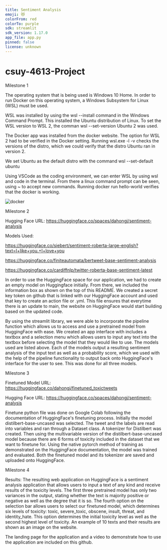 ```yaml
---
title: Sentiment Analysis
emoji: 😻
colorFrom: red
colorTo: purple
sdk: streamlit
sdk_version: 1.17.0
app_file: app.py
pinned: false
license: unknown
---
```


# csuy-4613-Project
Milestone 1

The operating system that is being used is Windows 10 Home. In order to run Docker on this operating system, a
Windows Subsystem for Linux (WSL) must be used.

WSL was installed by using the wsl --install command in the Windows Command Prompt. This installed the Ubuntu 
distribution of Linux. To set the WSL version to WSL 2, the comman wsl --set-version Ubuntu 2 was used.

The Docker app was installed from the docker website. The option for WSL 2 had to be verified in the
Docker setting. Running wsl.exe -l -v checks the versions of the distro, which we could verify that
the distro Ubuntu ran in version 2. 

We set Ubuntu as the default distro with the command wsl --set-default ubuntu

Using VSCode as the coding environment, we can enter WSL by using wsl and code in the terminal. From there
a linux command prompt can be seen, using ~ to accept new commands. Running docker run hello-world verifies
that the docker is working.

![docker](https://user-images.githubusercontent.com/33811542/227808275-baf0dec3-181c-4b04-beeb-b42c35667edb.jpg)

Milestone 2

Hugging Face URL:
https://huggingface.co/spaces/dahongj/sentiment-analysis

Models Used:

https://huggingface.co/siebert/sentiment-roberta-large-english?text=I+like+you.+I+love+you

https://huggingface.co/finiteautomata/bertweet-base-sentiment-analysis

https://huggingface.co/cardiffnlp/twitter-roberta-base-sentiment-latest

In order to use the HuggingFace space for our application, we had to create an empty model on Huggingface 
initially. From there, we included the information box as shown on the top of this README. We created a
secret key token on github that is linked with our HuggingFace account and used that key to create an 
action file or .yml. This file ensures that everytime there is an update to main, the website on HuggingFace
would start building based on the updated code.

By using the streamlit library, we were able to incorporate the pipeline function which allows us to access
and use a pretrained model from HuggingFace with ease. We created an app interface with includes a textbox
and a selection menu which allows users to input any text into the textbox before selecting the model that
they would like to use. The models used are listed above. Each of the models output a resulting sentiment
analysis of the input text as well as a probability score, which we used with the help of the pipeline 
functionality to output back onto HuggingFace's interface for the user to see. This was done for all three
models.

Milestone 3

Finetuned Model URL: https://huggingface.co/dahongj/finetuned_toxictweets

Hugging Face URL:
https://huggingface.co/spaces/dahongj/sentiment-analysis

Finetune python file was done on Google Colab following the documentation of HuggingFace's finetuning
process. Initially the model distilbert-base-uncased was selected. The tweet and the labels are read
into variables and ran through a Dataset class. A tokenizer for Distilbert was created.
Then using the multivariable version of the distilbert-base-uncased model because there are 6 forms 
of toxicity included in the dataset that we want to finetune for. Using the native pytorch method
of training as demonstrated on the HuggingFace documentation, the model was trained and evaluated.
Both the finetuned model and its tokenizer are saved and uploaded onto HuggingFace.

Milestone 4

Results:
The resulting web application on HuggingFace is a sentiment analysis application that allows users
to input a text of any kind and receive results of the toxicity levels. The first three pretrained
model has only two variances in the output, stating whether the text is majority positive or negative
as well as the degree that it is so. The fourth option on the selection bar allows users to select
our finetuned model, which determines six levels of toxicity: toxic, severe_toxic, obscene, insult,
threat, and identity_hate. This option determines the initial toxicity level as well as the second
highest level of toxicity. An example of 10 texts and their results are shown as an image on the website.

The landing page for the application and a video to demonstrate how to use the application are included
on this github.
